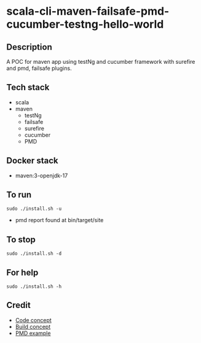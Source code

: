 # scala-cli-maven-failsafe-pmd-cucumber-testng-hello-world

## Description
A POC for maven app using testNg
and cucumber framework with surefire
and pmd, failsafe plugins.

## Tech stack
- scala
- maven
  - testNg
  - failsafe
  - surefire
  - cucumber
  - PMD

## Docker stack
- maven:3-openjdk-17

## To run
`sudo ./install.sh -u`
- pmd report found at bin/target/site

## To stop
`sudo ./install.sh -d`

## For help
`sudo ./install.sh -h`

## Credit
- [Code concept](https://stackoverflow.com/questions/67847818/maven-junit-5-cucumber-not-running-tests)
- [Build concept](https://github.com/citrusframework/citrus-samples/blob/main/samples-junit/sample-junit5/pom.xml)
- [PMD example](https://github.com/eugenp/tutorials/blob/master/static-analysis/src/main/resources/logback.xml)
